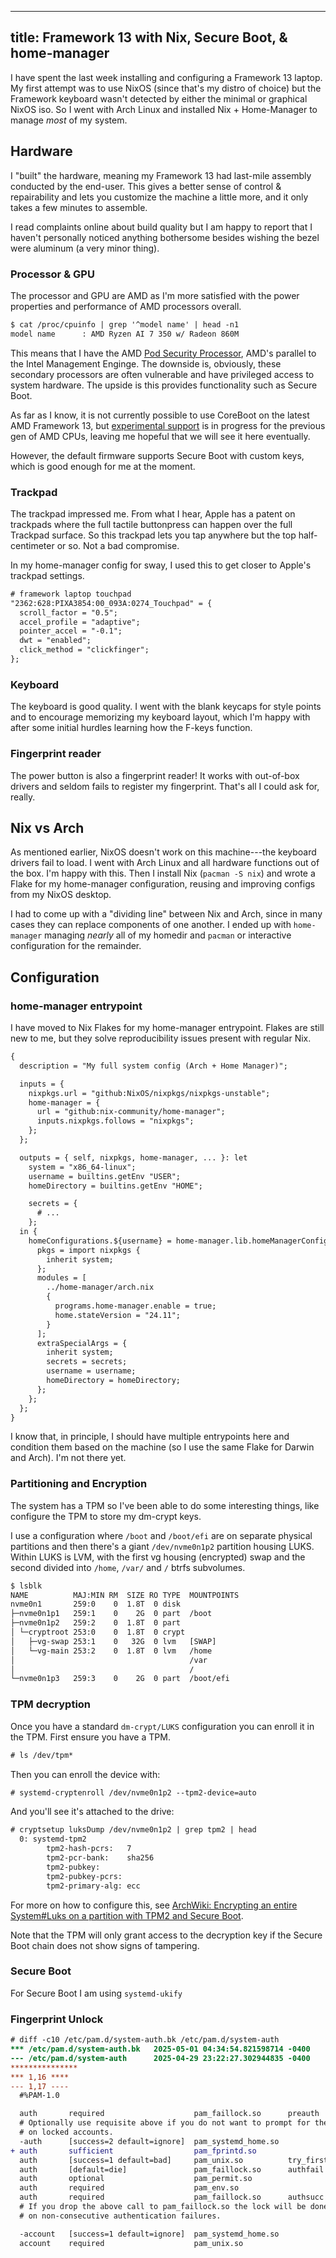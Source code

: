----
title: Framework 13 with Nix, Secure Boot, & home-manager
----

I have spent the last week installing and configuring a Framework 13 laptop. My first attempt was to use NixOS (since that's my distro of choice) but the Framework keyboard wasn't detected by either the minimal or graphical NixOS iso. So I went with Arch Linux and installed Nix + Home-Manager to manage _most_ of my system.

## Hardware

I "built" the hardware, meaning my Framework 13 had last-mile assembly conducted by the end-user. This gives a better sense of control & repairability and lets you customize the machine a little more, and it only takes a few minutes to assemble.

I read complaints online about build quality but I am happy to report that I haven't personally noticed anything bothersome besides wishing the bezel were aluminum (a very minor thing).

### Processor & GPU

The processor and GPU are AMD as I'm more satisfied with the power properties and performance of AMD processors overall.

```default
$ cat /proc/cpuinfo | grep '^model name' | head -n1
model name      : AMD Ryzen AI 7 350 w/ Radeon 860M
```

This means that I have the AMD [Pod Security Processor](https://storage.googleapis.com/gweb-uniblog-publish-prod/documents/AMD_GPZ-Technical_Report_FINAL_05_2022.pdf), AMD's parallel to the Intel Management Enginge. The downside is, obviously, these secondary processors are often vulnerable and have privileged access to system hardware. The upside is this provides functionality such as Secure Boot.

As far as I know, it is not currently possible to use CoreBoot on the latest AMD Framework 13, but [experimental support](https://www.phoronix.com/news/Framework-13-AMD-Coreboot-WIP) is in progress for the previous gen of AMD CPUs, leaving me hopeful that we will see it here eventually.

However, the default firmware supports Secure Boot with custom keys, which is good enough for me at the moment.

### Trackpad

The trackpad impressed me. From what I hear, Apple has a patent on trackpads where the full tactile buttonpress can happen over the full Trackpad surface. So this trackpad lets you tap anywhere but the top half-centimeter or so. Not a bad compromise.

In my home-manager config for sway, I used this to get closer to Apple's trackpad settings.

```default
# framework laptop touchpad
"2362:628:PIXA3854:00_093A:0274_Touchpad" = {
  scroll_factor = "0.5";
  accel_profile = "adaptive";
  pointer_accel = "-0.1";
  dwt = "enabled";
  click_method = "clickfinger";
};
```

### Keyboard

The keyboard is good quality. I went with the blank keycaps for style points and to encourage memorizing my keyboard layout, which I'm happy with after some initial hurdles learning how the F-keys function.

### Fingerprint reader

The power button is also a fingerprint reader! It works with out-of-box drivers and seldom fails to register my fingerprint. That's all I could ask for, really.

## Nix vs Arch

As mentioned earlier, NixOS doesn't work on this machine---the keyboard drivers fail to load. I went with Arch Linux and all hardware functions out of the box. I'm happy with this. Then I install Nix (`pacman -S nix`) and wrote a Flake for my home-manager configuration, reusing and improving configs from my NixOS desktop.

I had to come up with a "dividing line" between Nix and Arch, since in many cases they can replace components of one another. I ended up with `home-manager` managing _nearly_ all of my homedir and `pacman` or interactive configuration for the remainder.

## Configuration

### home-manager entrypoint

I have moved to Nix Flakes for my home-manager entrypoint. Flakes are still new to me, but they solve reproducibility issues present with regular Nix.

```default
{
  description = "My full system config (Arch + Home Manager)";

  inputs = {
    nixpkgs.url = "github:NixOS/nixpkgs/nixpkgs-unstable";
    home-manager = {
      url = "github:nix-community/home-manager";
      inputs.nixpkgs.follows = "nixpkgs";
    };
  };

  outputs = { self, nixpkgs, home-manager, ... }: let
    system = "x86_64-linux";
    username = builtins.getEnv "USER";
    homeDirectory = builtins.getEnv "HOME";

    secrets = {
      # ...
    };
  in {
    homeConfigurations.${username} = home-manager.lib.homeManagerConfiguration {
      pkgs = import nixpkgs {
        inherit system;
      };
      modules = [
        ../home-manager/arch.nix
        {
          programs.home-manager.enable = true;
          home.stateVersion = "24.11";
        }
      ];
      extraSpecialArgs = {
        inherit system;
        secrets = secrets;
        username = username;
        homeDirectory = homeDirectory;
      };
    };
  };
}
```

I know that, in principle, I should have multiple entrypoints here and condition them based on the machine (so I use the same Flake for Darwin and Arch). I'm not there yet.

### Partitioning and Encryption

The system has a TPM so I've been able to do some interesting things, like configure the TPM to store my dm-crypt keys.


I use a configuration where `/boot` and `/boot/efi` are on separate physical partitions and then there's a giant `/dev/nvme0n1p2` partition housing LUKS. Within LUKS is LVM, with the first vg housing (encrypted) swap and the second divided into `/home`, `/var/` and `/` btrfs subvolumes.

```default
$ lsblk
NAME          MAJ:MIN RM  SIZE RO TYPE  MOUNTPOINTS
nvme0n1       259:0    0  1.8T  0 disk
├─nvme0n1p1   259:1    0    2G  0 part  /boot
├─nvme0n1p2   259:2    0  1.8T  0 part
│ └─cryptroot 253:0    0  1.8T  0 crypt
│   ├─vg-swap 253:1    0   32G  0 lvm   [SWAP]
│   └─vg-main 253:2    0  1.8T  0 lvm   /home
│                                       /var
│                                       /
└─nvme0n1p3   259:3    0    2G  0 part  /boot/efi
```

### TPM decryption

Once you have a standard `dm-crypt/LUKS` configuration you can enroll it in the TPM. First ensure you have a TPM.

```default
# ls /dev/tpm*
```

Then you can enroll the device with:

```default
# systemd-cryptenroll /dev/nvme0n1p2 --tpm2-device=auto
```

And you'll see it's attached to the drive:

```default
# cryptsetup luksDump /dev/nvme0n1p2 | grep tpm2 | head
  0: systemd-tpm2
        tpm2-hash-pcrs:   7
        tpm2-pcr-bank:    sha256
        tpm2-pubkey:
        tpm2-pubkey-pcrs:
        tpm2-primary-alg: ecc
```

For more on how to configure this, see [ArchWiki: Encrypting an entire System#Luks on a partition with TPM2 and Secure Boot](https://wiki.archlinux.org/title/Dm-crypt/Encrypting_an_entire_system#LUKS_on_a_partition_with_TPM2_and_Secure_Boot).

Note that the TPM will only grant access to the decryption key if the Secure Boot chain does not show signs of tampering.

### Secure Boot

For Secure Boot I am using `systemd-ukify`

### Fingerprint Unlock

```diff
# diff -c10 /etc/pam.d/system-auth.bk /etc/pam.d/system-auth
*** /etc/pam.d/system-auth.bk   2025-05-01 04:34:54.821598714 -0400
--- /etc/pam.d/system-auth      2025-04-29 23:22:27.302944835 -0400
***************
*** 1,16 ****
--- 1,17 ----
  #%PAM-1.0

  auth       required                    pam_faillock.so      preauth
  # Optionally use requisite above if you do not want to prompt for the password
  # on locked accounts.
  -auth      [success=2 default=ignore]  pam_systemd_home.so
+ auth       sufficient                  pam_fprintd.so
  auth       [success=1 default=bad]     pam_unix.so          try_first_pass nullok
  auth       [default=die]               pam_faillock.so      authfail
  auth       optional                    pam_permit.so
  auth       required                    pam_env.so
  auth       required                    pam_faillock.so      authsucc
  # If you drop the above call to pam_faillock.so the lock will be done also
  # on non-consecutive authentication failures.

  -account   [success=1 default=ignore]  pam_systemd_home.so
  account    required                    pam_unix.so
```
